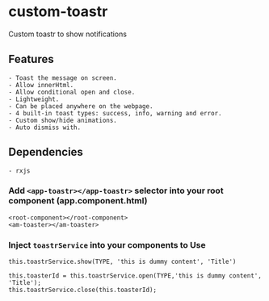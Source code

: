 # custom-toastr
Custom toastr to show notifications

## Features
```
- Toast the message on screen.
- Allow innerHtml.
- Allow conditional open and close.
- Lightweight.
- Can be placed anywhere on the webpage.
- 4 built-in toast types: success, info, warning and error.
- Custom show/hide animations.
- Auto dismiss with.
```

## Dependencies
```
- rxjs
```

### Add `<app-toastr></app-toastr>` selector into your root component (app.component.html)
```
<root-component></root-component>
<am-toaster></am-toaster>
```

### Inject `toastrService` into your components to Use
```
this.toastrService.show(TYPE, 'this is dummy content', 'Title')

this.toasterId = this.toastrService.open(TYPE,'this is dummy content', 'Title');
this.toastrService.close(this.toasterId);
```
